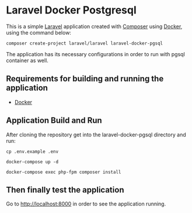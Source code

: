 # Laravel Docker Postgresql

This is a simple [Laravel](https://laravel.com/docs/8.x) application created
with [Composer](https://getcomposer.org/download/)
using [Docker](https://www.docker.com/), using the command below:

`composer create-project laravel/laravel laravel-docker-pgsql`

The application has its necessary configurations in order to run with pgsql container as well.

## Requirements for building and running the application

- [Docker](https://docs.docker.com/get-docker/)

## Application Build and Run

After cloning the repository get into the laravel-docker-pgsql directory and run:

`cp .env.example .env`

`docker-compose up -d`

`docker-compose exec php-fpm composer install`

## Then finally test the application

Go to [http://localhost:8000](http://localhost:8000) in order to see the application running.
